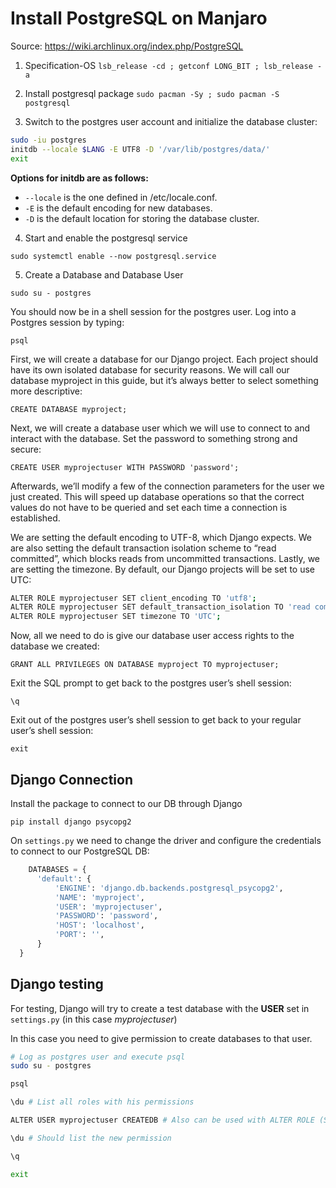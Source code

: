 # Install PostgreSQL on Manjaro

Source: https://wiki.archlinux.org/index.php/PostgreSQL

1. Specification-OS
`lsb_release -cd ; getconf LONG_BIT ; lsb_release -a`

2. Install postgresql package
`sudo pacman -Sy ; sudo pacman -S postgresql`

3. Switch to the postgres user account and initialize the database cluster:
```bash
sudo -iu postgres
initdb --locale $LANG -E UTF8 -D '/var/lib/postgres/data/'
exit
```

**Options for initdb are as follows:**

- `--locale` is the one defined in /etc/locale.conf.
- `-E` is the default encoding for new databases.
- `-D` is the default location for storing the database cluster.

4. Start and enable the postgresql service

`sudo systemctl enable --now postgresql.service`

5. Create a Database and Database User

`sudo su - postgres`

You should now be in a shell session for the postgres user. Log into a Postgres session by typing:

`psql`

First, we will create a database for our Django project. Each project should have its own isolated database for security reasons. We will call our database myproject in this guide, but it’s always better to select something more descriptive:

`CREATE DATABASE myproject;`

Next, we will create a database user which we will use to connect to and interact with the database. Set the password to something strong and secure:

`CREATE USER myprojectuser WITH PASSWORD 'password';`

Afterwards, we’ll modify a few of the connection parameters for the user we just created. This will speed up database operations so that the correct values do not have to be queried and set each time a connection is established.

We are setting the default encoding to UTF-8, which Django expects. We are also setting the default transaction isolation scheme to “read committed”, which blocks reads from uncommitted transactions. Lastly, we are setting the timezone. By default, our Django projects will be set to use UTC:

```bash
ALTER ROLE myprojectuser SET client_encoding TO 'utf8';
ALTER ROLE myprojectuser SET default_transaction_isolation TO 'read committed';
ALTER ROLE myprojectuser SET timezone TO 'UTC';
```

Now, all we need to do is give our database user access rights to the database we created:

`GRANT ALL PRIVILEGES ON DATABASE myproject TO myprojectuser;`

Exit the SQL prompt to get back to the postgres user’s shell session:

`\q`

Exit out of the postgres user’s shell session to get back to your regular user’s shell session:

`exit`

## Django Connection

Install the package to connect to our DB through Django

`pip install django psycopg2`

On `settings.py` we need to change the driver and configure the credentials to connect to our PostgreSQL DB:

```python
	DATABASES = {
      'default': {
          'ENGINE': 'django.db.backends.postgresql_psycopg2',
          'NAME': 'myproject',
          'USER': 'myprojectuser',
          'PASSWORD': 'password',
          'HOST': 'localhost',
          'PORT': '',
      }
  }
```

## Django testing
For testing, Django will try to create a test database with the **USER** set in `settings.py` (in this case *myprojectuser*)

In this case you need to give permission to create databases to that user.

```bash
# Log as postgres user and execute psql
sudo su - postgres

psql

\du # List all roles with his permissions

ALTER USER myprojectuser CREATEDB # Also can be used with ALTER ROLE (See Postgres docs)

\du # Should list the new permission

\q

exit
```